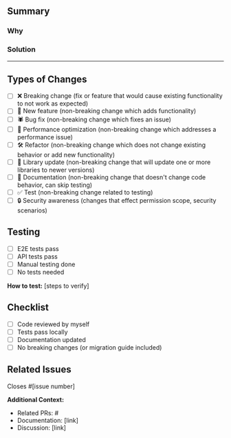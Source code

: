 ## Summary
<!--- Add some bells and whistles for PR template. --->

### Why
<!--- Clearly define the issue or problem that your changes address. 
Describe what is currently not working as expected or what feature is missing. --->

### Solution
<!--- Describe the architectural or design decisions you made while implementing the changes.
Explain the thought process behind your approach and how it aligns with best practices or existing patterns in the codebase. --->
---

## Types of Changes
<!--- What types of changes does your code introduce? Put an `x` in all the boxes that apply --->
- [ ] ❌ Breaking change (fix or feature that would cause existing functionality to not work as expected)
- [ ] 🚀 New feature (non-breaking change which adds functionality)
- [ ] 🕷 Bug fix (non-breaking change which fixes an issue)
- [ ] 👏 Performance optimization (non-breaking change which addresses a performance issue)
- [ ] 🛠 Refactor (non-breaking change which does not change existing behavior or add new functionality)
- [ ] 📗 Library update (non-breaking change that will update one or more libraries to newer versions)
- [ ] 📝 Documentation (non-breaking change that doesn't change code behavior, can skip testing)
- [ ] ✅ Test (non-breaking change related to testing)
- [ ] 🔒 Security awareness (changes that effect permission scope, security scenarios)

## Testing
<!--- Please input steps on how to test this PR, including evidence in the form of captured images or videos. If 
this is not necessary, provide the reason why. --->

- [ ] E2E tests pass
- [ ] API tests pass
- [ ] Manual testing done
- [ ] No tests needed

**How to test:** [steps to verify]

## Checklist

- [ ] Code reviewed by myself
- [ ] Tests pass locally
- [ ] Documentation updated
- [ ] No breaking changes (or migration guide included)

## Related Issues
<!---Add a reference section for management tickets, and relevant conversations.--->
Closes #[issue number]

**Additional Context:**

- Related PRs: #
- Documentation: [link]
- Discussion: [link]
